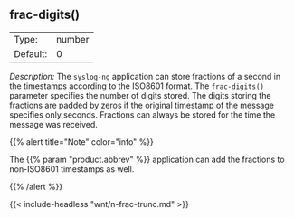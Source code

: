 ---
---
<!-- DISCLAIMER: This file is based on the syslog-ng Open Source Edition documentation https://github.com/balabit/syslog-ng-ose-guides/commit/2f4a52ee61d1ea9ad27cb4f3168b95408fddfdf2 and is used under the terms of The syslog-ng Open Source Edition Documentation License. The file has been modified by Axoflow. -->

## frac-digits()

|          |        |
| -------- | ------ |
| Type:    | number |
| Default: | 0      |



*Description:* The `syslog-ng` application can store fractions of a second in the timestamps according to the ISO8601 format. The `frac-digits()` parameter specifies the number of digits stored. The digits storing the fractions are padded by zeros if the original timestamp of the message specifies only seconds. Fractions can always be stored for the time the message was received.

{{% alert title="Note" color="info" %}}

The {{% param "product.abbrev" %}} application can add the fractions to non-ISO8601 timestamps as well.

{{% /alert %}}

{{< include-headless "wnt/n-frac-trunc.md" >}}


